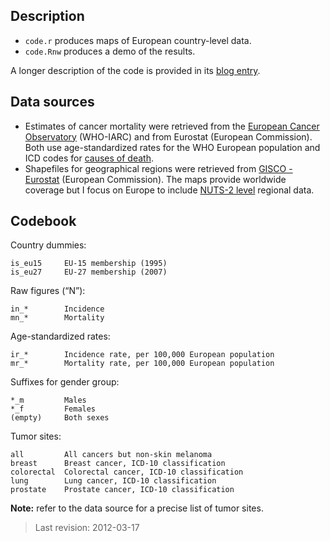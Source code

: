## Description

- `code.r` produces maps of European country-level data.
- `code.Rnw` produces a demo of the results.

A longer description of the code is provided in its [blog entry][maps].

[maps]: http://phnk.com/notes/maps/

## Data sources

- Estimates of cancer mortality were retrieved from the [European Cancer Observatory][eco] (WHO-IARC) and from Eurostat (European Commission). Both use age-standardized rates for the WHO European population and ICD codes for [causes of death][cod].
- Shapefiles for geographical regions were retrieved from [GISCO - Eurostat][gisco] (European Commission). The maps provide worldwide coverage but I focus on Europe to include [NUTS-2 level][reg] regional data.

[eco]: http://eu-cancer.iarc.fr/
[gisco]: http://epp.eurostat.ec.europa.eu/portal/page/portal/gisco_Geographical_information_maps/popups/references/administrative_units_statistical_units_1
[cod]: http://epp.eurostat.ec.europa.eu/statistics_explained/index.php/Causes_of_death_statistics
[reg]: http://epp.eurostat.ec.europa.eu/statistics_explained/index.php/Causes_of_death_statistics_at_regional_level

## Codebook

Country dummies:

	is_eu15		EU-15 membership (1995)
	is_eu27		EU-27 membership (2007)

Raw figures (“N”):

	in_*		Incidence
	mn_*		Mortality

Age-standardized rates:

	ir_*		Incidence rate, per 100,000 European population
	mr_*		Mortality rate, per 100,000 European population
	
Suffixes for gender group:

	*_m			Males
	*_f			Females
	(empty)		Both sexes

Tumor sites:

	all			All cancers but non-skin melanoma
	breast		Breast cancer, ICD-10 classification
	colorectal	Colorectal cancer, ICD-10 classification
	lung		Lung cancer, ICD-10 classification
	prostate	Prostate cancer, ICD-10 classification

**Note:** refer to the data source for a precise list of tumor sites.

> Last revision: 2012-03-17